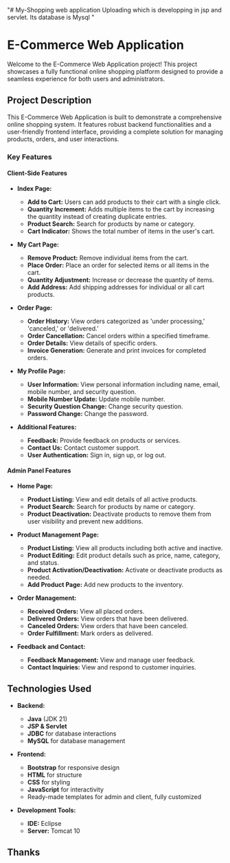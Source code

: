 "# My-Shopping web application Uploading which is developping in jsp and servlet. Its database is Mysql " 

# E-Commerce Web Application

Welcome to the E-Commerce Web Application project! This project showcases a fully functional online shopping platform designed to provide a seamless experience for both users and administrators.

## Project Description

This E-Commerce Web Application is built to demonstrate a comprehensive online shopping system. It features robust backend functionalities and a user-friendly frontend interface, providing a complete solution for managing products, orders, and user interactions.

### Key Features

#### Client-Side Features

- **Index Page:**
  - **Add to Cart:** Users can add products to their cart with a single click.
  - **Quantity Increment:** Adds multiple items to the cart by increasing the quantity instead of creating duplicate entries.
  - **Product Search:** Search for products by name or category.
  - **Cart Indicator:** Shows the total number of items in the user's cart.

- **My Cart Page:**
  - **Remove Product:** Remove individual items from the cart.
  - **Place Order:** Place an order for selected items or all items in the cart.
  - **Quantity Adjustment:** Increase or decrease the quantity of items.
  - **Add Address:** Add shipping addresses for individual or all cart products.

- **Order Page:**
  - **Order History:** View orders categorized as 'under processing,' 'canceled,' or 'delivered.'
  - **Order Cancellation:** Cancel orders within a specified timeframe.
  - **Order Details:** View details of specific orders.
  - **Invoice Generation:** Generate and print invoices for completed orders.

- **My Profile Page:**
  - **User Information:** View personal information including name, email, mobile number, and security question.
  - **Mobile Number Update:** Update mobile number.
  - **Security Question Change:** Change security question.
  - **Password Change:** Change the password.

- **Additional Features:**
  - **Feedback:** Provide feedback on products or services.
  - **Contact Us:** Contact customer support.
  - **User Authentication:** Sign in, sign up, or log out.

#### Admin Panel Features

- **Home Page:**
  - **Product Listing:** View and edit details of all active products.
  - **Product Search:** Search for products by name or category.
  - **Product Deactivation:** Deactivate products to remove them from user visibility and prevent new additions.

- **Product Management Page:**
  - **Product Listing:** View all products including both active and inactive.
  - **Product Editing:** Edit product details such as price, name, category, and status.
  - **Product Activation/Deactivation:** Activate or deactivate products as needed.
  - **Add Product Page:** Add new products to the inventory.

- **Order Management:**
  - **Received Orders:** View all placed orders.
  - **Delivered Orders:** View orders that have been delivered.
  - **Canceled Orders:** View orders that have been canceled.
  - **Order Fulfillment:** Mark orders as delivered.

- **Feedback and Contact:**
  - **Feedback Management:** View and manage user feedback.
  - **Contact Inquiries:** View and respond to customer inquiries.

## Technologies Used

- **Backend:**
  - **Java** (JDK 21)
  - **JSP & Servlet**
  - **JDBC** for database interactions
  - **MySQL** for database management

- **Frontend:**
  - **Bootstrap** for responsive design
  - **HTML** for structure
  - **CSS** for styling
  - **JavaScript** for interactivity
  - Ready-made templates for admin and client, fully customized

- **Development Tools:**
  - **IDE:** Eclipse
  - **Server:** Tomcat 10

## Thanks
